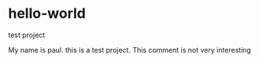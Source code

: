 # hello-world
test project

My name is paul. this is a test project. This comment is not very interesting
